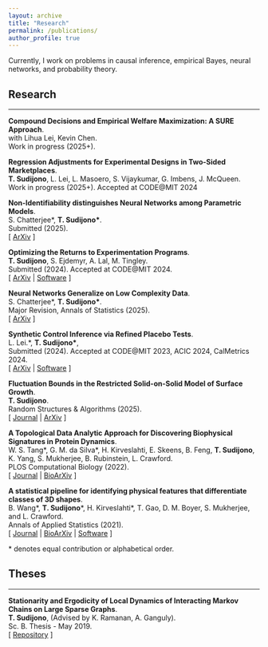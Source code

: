 ```yaml
---
layout: archive
title: "Research"
permalink: /publications/
author_profile: true
---
```


Currently, I work on problems in causal inference, empirical Bayes, neural networks, and probability theory.

## Research

---

**Compound Decisions and Empirical Welfare Maximization: A SURE Approach**.\
with Lihua Lei, Kevin Chen. \
Work in progress (2025+).

**Regression Adjustments for Experimental Designs in Two-Sided Marketplaces**.\
**T. Sudijono**, L. Lei, L. Masoero, S. Vijaykumar, G. Imbens, J. McQueen. \
Work in progress (2025+). Accepted at CODE@MIT 2024

**Non-Identifiability distinguishes Neural Networks among Parametric Models**.\
S. Chatterjee\*, **T. Sudijono\***. \
Submitted (2025). \
[ [ArXiv](https://arxiv.org/abs/2504.18017) ]

**Optimizing the Returns to Experimentation Programs**.\
**T. Sudijono**, S. Ejdemyr, A. Lal, M. Tingley. \
Submitted (2024). Accepted at CODE@MIT 2024. \
[ [ArXiv](https://arxiv.org/abs/2412.05508) | [Software](https://github.com/tsudijon/OptimizeExperimentPrograms) ]

**Neural Networks Generalize on Low Complexity Data**.\
S. Chatterjee\*, **T. Sudijono\***. \
Major Revision, Annals of Statistics (2025). \
[ [ArXiv](https://arxiv.org/abs/2409.12446) ]

**Synthetic Control Inference via Refined Placebo Tests**.\
 L. Lei.\*, **T. Sudijono\***,  \
Submitted (2024). Accepted at CODE@MIT 2023, ACIC 2024, CalMetrics 2024. \
[ [ArXiv](https://arxiv.org/abs/2401.07152) | [Software](https://github.com/tsudijon/LeaveTwoOutSCI) ]

**Fluctuation Bounds in the Restricted Solid-on-Solid Model of Surface Growth**.\
**T. Sudijono**. \
Random Structures & Algorithms (2025). \
[ [Journal](https://onlinelibrary.wiley.com/doi/10.1002/rsa.70004) | [ArXiv](https://arxiv.org/abs/2304.07160) ]

**A Topological Data Analytic Approach for Discovering Biophysical Signatures in Protein Dynamics**.\
W. S. Tang\*, G. M. da Silva\*, H. Kirveslahti, E. Skeens, B. Feng, **T. Sudijono**, K. Yang, S. Mukherjee, B. Rubinstein, L. Crawford. \
PLOS Computational Biology (2022). \
[ [Journal](https://journals.plos.org/ploscompbiol/article?id=10.1371/journal.pcbi.1010045) | [BioArXiv](https://www.biorxiv.org/content/10.1101/2021.07.28.454240v1) ]

**A statistical pipeline for identifying physical features that differentiate classes of 3D shapes**. \
B. Wang\*, **T. Sudijono**\*, H. Kirveslahti\*, T. Gao, D. M. Boyer, S. Mukherjee, and L. Crawford. \
 Annals of Applied Statistics (2021). \
[ [Journal](https://projecteuclid.org/journals/annals-of-applied-statistics/volume-15/issue-2/A-statistical-pipeline-for-identifying-physical-features-that-differentiate-classes/10.1214/20-AOAS1430.full?tab=ArticleLink) | [BioArXiv](https://www.biorxiv.org/content/10.1101/701391v2) | [Software](https://github.com/lcrawlab/SINATRA) ]

\* denotes equal contribution or alphabetical order.

## Theses

---

**Stationarity and Ergodicity of Local Dynamics of Interacting Markov Chains on Large Sparse Graphs**. \
**T. Sudijono**, (Advised by K. Ramanan, A. Ganguly). \
Sc. B. Thesis - May 2019. \
[ [Repository](https://repository.library.brown.edu/studio/item/bdr:919182/) ]

<!---
{% if author.googlescholar %}
  You can also find my articles on <u><a href="{{author.googlescholar}}">my Google Scholar profile</a>.</u>
{% endif %}

{% include base_path %}

{% for post in site.publications reversed %}
  {% include archive-single.html %}
{% endfor %}
-->
